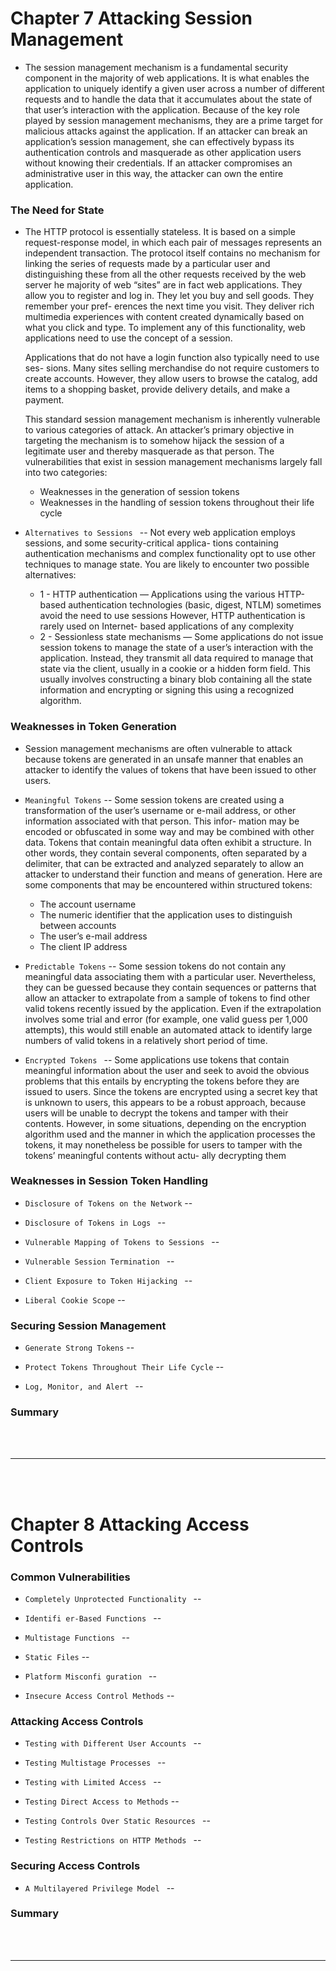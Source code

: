 # Chapter 7 Attacking Session Management 

- The session management mechanism is a fundamental security component in the majority of web applications. It is what enables the application to uniquely identify a given user across a number of different requests and to handle the data that it accumulates about the state of that user’s interaction with the application. Because of the key role played by session management mechanisms, they are a prime target for malicious attacks against the application. If an attacker can break an application’s session management, she can effectively bypass its authentication controls and masquerade as other application users without knowing their credentials. If an attacker compromises an administrative user in this way, the attacker can own the entire application.

### The Need for State 

- The HTTP protocol is essentially stateless. It is based on a simple request-response model, in which each pair of messages represents an independent transaction. The protocol itself contains no mechanism for linking the series of requests made by a particular user and distinguishing these from all the other requests received by the web server he majority of web “sites” are in fact web applications. They allow you to register and log in. They let you buy and sell goods. They remember your pref- erences the next time you visit. They deliver rich multimedia experiences with content created dynamically based on what you click and type. To implement any of this functionality, web applications need to use the concept of a session.

  Applications that do not have a login function also typically need to use ses- sions. Many sites selling merchandise do not require customers to create accounts. However, they allow users to browse the catalog, add items to a shopping basket, provide delivery details, and make a payment.
 
  This standard session management mechanism is inherently vulnerable to various categories of attack. An attacker’s primary objective in targeting the mechanism is to somehow hijack the session of a legitimate user and thereby masquerade as that person. The vulnerabilities that exist in session management mechanisms largely fall into two categories:
    - Weaknesses in the generation of session tokens
    - Weaknesses in the handling of session tokens throughout their life cycle

- `Alternatives to Sessions ` -- Not every web application employs sessions, and some security-critical applica- tions containing authentication mechanisms and complex functionality opt to use other techniques to manage state. You are likely to encounter two possible alternatives:
  - 1 - HTTP authentication — Applications using the various HTTP-based authentication technologies (basic, digest, NTLM) sometimes avoid the need to use sessions  However, HTTP authentication is rarely used on Internet- based applications of any complexity
  - 2 - Sessionless state mechanisms — Some applications do not issue session tokens to manage the state of a user’s interaction with the application. Instead, they transmit all data required to manage that state via the client, usually in a cookie or a hidden form field. This usually involves constructing a binary blob containing all the state information and encrypting or signing this using a recognized algorithm.
 
### Weaknesses in Token Generation 

- Session management mechanisms are often vulnerable to attack because tokens are generated in an unsafe manner that enables an attacker to identify the values of tokens that have been issued to other users.

- `Meaningful Tokens` -- Some session tokens are created using a transformation of the user’s username or e-mail address, or other information associated with that person. This infor- mation may be encoded or obfuscated in some way and may be combined with other data. Tokens that contain meaningful data often exhibit a structure. In other words, they contain several components, often separated by a delimiter, that can be extracted and analyzed separately to allow an attacker to understand their function and means of generation. Here are some components that may be encountered within structured tokens:
  - The account username
  - The numeric identifier that the application uses to distinguish between
accounts
  - The user’s e-mail address
  - The client IP address

- `Predictable Tokens` -- Some session tokens do not contain any meaningful data associating them with a particular user. Nevertheless, they can be guessed because they contain sequences or patterns that allow an attacker to extrapolate from a sample of tokens to find other valid tokens recently issued by the application. Even if the extrapolation involves some trial and error (for example, one valid guess per 1,000 attempts), this would still enable an automated attack to identify large numbers of valid tokens in a relatively short period of time.

- `Encrypted Tokens ` -- Some applications use tokens that contain meaningful information about the user and seek to avoid the obvious problems that this entails by encrypting the tokens before they are issued to users. Since the tokens are encrypted using a secret key that is unknown to users, this appears to be a robust approach, because users will be unable to decrypt the tokens and tamper with their contents. However, in some situations, depending on the encryption algorithm used and the manner in which the application processes the tokens, it may nonetheless be possible for users to tamper with the tokens’ meaningful contents without actu- ally decrypting them

### Weaknesses in Session Token Handling

- `Disclosure of Tokens on the Network` --

- `Disclosure of Tokens in Logs ` --

- `Vulnerable Mapping of Tokens to Sessions ` --

- `Vulnerable Session Termination ` --

- `Client Exposure to Token Hijacking ` --

- `Liberal Cookie Scope` --

### Securing Session Management 

- `Generate Strong Tokens` --

- `Protect Tokens Throughout Their Life Cycle` --

- `Log, Monitor, and Alert ` --

### Summary


<br>
<br>

---

<br>
<br>

# Chapter 8 Attacking Access Controls 

### Common Vulnerabilities 

- `Completely Unprotected Functionality ` --

- `Identifi er-Based Functions ` --

- `Multistage Functions ` --

- `Static Files` --

- `Platform Misconfi guration ` --

- `Insecure Access Control Methods` --

### Attacking Access Controls 

- `Testing with Different User Accounts ` --

- `Testing Multistage Processes ` --

- `Testing with Limited Access ` --

- `Testing Direct Access to Methods` --

- `Testing Controls Over Static Resources ` --

- `Testing Restrictions on HTTP Methods ` --

### Securing Access Controls 

- `A Multilayered Privilege Model ` --

### Summary

<br>
<br>

---

<br>
<br>

